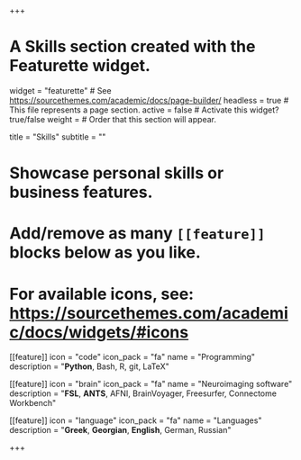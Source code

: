+++
# A Skills section created with the Featurette widget.
widget = "featurette"  # See https://sourcethemes.com/academic/docs/page-builder/
headless = true  # This file represents a page section.
active = false  # Activate this widget? true/false
weight =   # Order that this section will appear.

title = "Skills"
subtitle = ""

# Showcase personal skills or business features.
# 
# Add/remove as many `[[feature]]` blocks below as you like.
# 
# For available icons, see: https://sourcethemes.com/academic/docs/widgets/#icons

[[feature]]
  icon = "code"
  icon_pack = "fa"
  name = "Programming"
  description = "**Python**, Bash, R, git, LaTeX"
  
[[feature]]
  icon = "brain"
  icon_pack = "fa"
  name = "Neuroimaging software"
  description = "**FSL**, **ANTS**, AFNI, BrainVoyager, Freesurfer, Connectome Workbench"  
  
[[feature]]
  icon = "language"
  icon_pack = "fa"
  name = "Languages"
  description = "**Greek**, **Georgian**, **English**, German, Russian"

+++
